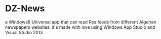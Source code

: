 # DZ-News
a Windows8 Universal app that can read Rss feeds from different Algerian newspapers websites. it's made with love using Windows App Studio and Visual Studio 2013
